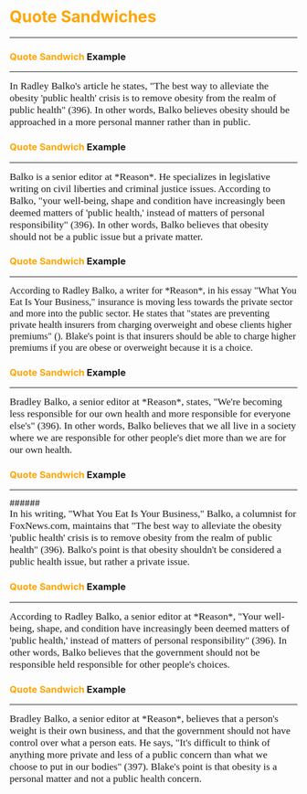 # <span style="color: orange;">Quote Sandwiches</span>
<hr />



### <span style="color: orange;">Quote Sandwich</span> Example
<hr />
<div style="text-align: left; font-family: Cambria, Serif; font-size: 125%; font-weight: normal;">In Radley Balko's article he states, "The best way to alleviate the obesity 'public health' crisis is to remove obesity from the realm of public health" (396). In other words, Balko believes obesity should be approached in a more personal manner rather than in public.</div>



### <span style="color: orange;">Quote Sandwich</span> Example
<hr />
<div style="text-align: left; font-family: Cambria, Serif; font-size: 125%; font-weight: normal;">Balko is a senior editor at *Reason*. He specializes in legislative writing on civil liberties and criminal justice issues. According to Balko, "your well-being, shape and condition have increasingly been deemed matters of 'public health,' instead of matters of personal responsibility" (396). In other words, Balko believes that obesity should not be a public issue but a private matter.</div>



### <span style="color: orange;">Quote Sandwich</span> Example
<hr />
<div style="text-align: left; font-family: Cambria, Serif; font-size: 120%; font-weight: normal;">According to Radley Balko, a writer for *Reason*, in his essay "What You Eat Is Your Business," insurance is moving less towards the private sector and more into the public sector. He states that "states are preventing private health insurers from charging overweight and obese clients higher premiums" (). Blake's point is that insurers should be able to charge higher premiums if you are obese or overweight because it is a choice.</div>



### <span style="color: orange;">Quote Sandwich</span> Example
<hr />
<div style="text-align: left; font-family: Cambria, Serif; font-size: 125%; font-weight: normal;">Bradley Balko, a senior editor at *Reason*, states, "We're becoming less responsible for our own health and more responsible for everyone else's" (396). In other words, Balko believes that we all live in a society where we are responsible for other people's diet more than we are for our own health.</div>



### <span style="color: orange;">Quote Sandwich</span> Example
<hr />
###### <div style="text-align: left; font-family: Cambria, Serif; font-size: 125%; font-weight: normal;">In his writing, "What You Eat Is Your Business," Balko, a columnist for FoxNews.com, maintains that "The best way to alleviate the obesity 'public health' crisis is to remove obesity from the realm of public health" (396). Balko's point is that obesity shouldn't be considered a public health issue, but rather a private issue.</div>



### <span style="color: orange;">Quote Sandwich</span> Example
<hr />
<div style="text-align: left; font-family: Cambria, Serif; font-size: 125%; font-weight: normal;">According to Radley Balko, a senior editor at *Reason*, "Your well-being, shape, and condition have increasingly been deemed matters of 'public health,' instead of matters of personal responsibility" (396). In other words, Balko believes that the government should not be responsible held responsible for other people's choices.</div>



### <span style="color: orange;">Quote Sandwich</span> Example
<hr />
<div style="text-align: left; font-family: Cambria, Serif; font-size: 125%; font-weight: normal;">Bradley Balko, a senior editor at *Reason*, believes that a person's weight is their own business, and that the government should not have control over what a person eats. He says, "It's difficult to think of anything more private and less of a public concern than what we choose to put in our bodies" (397). Blake's point is that obesity is a personal matter and not a public health concern.</div>
